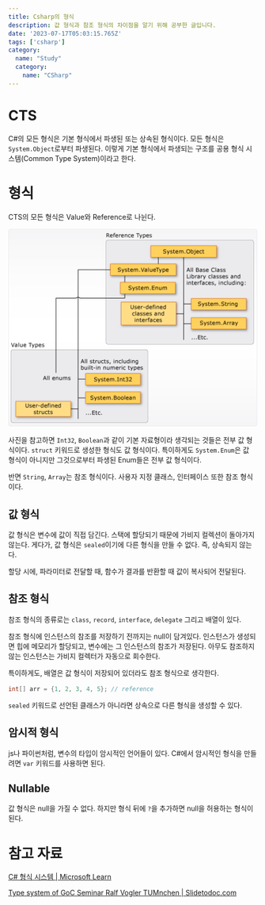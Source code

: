 ```yaml
---
title: Csharp의 형식
description: 값 형식과 참조 형식의 차이점을 알기 위해 공부한 글입니다.
date: '2023-07-17T05:03:15.765Z'
tags: ['csharp']
category:
  name: "Study"
  category:
    name: "CSharp"
---
```


# CTS

C#의 모든 형식은 기본 형식에서 파생된 또는 상속된 형식이다. 모든 형식은 `System.Object`로부터 파생된다. 이렇게 기본 형식에서 파생되는 구조를 공용 형식 시스템(Common Type System)이라고 한다.

# 형식

CTS의 모든 형식은 Value와 Reference로 나뉜다. 

![Alt text](image.png)

사진을 참고하면 `Int32`, `Boolean`과 같이 기본 자료형이라 생각되는 것들은 전부 값 형식이다. `struct` 키워드로 생성한 형식도 값 형식이다. 특이하게도 `System.Enum`은 값 형식이 아니지만 그것으로부터 파생된 Enum들은 전부 값 형식이다.

반면 `String`, `Array`는 참조 형식이다. 사용자 지정 클래스, 인터페이스 또한 참조 형식이다. 

## 값 형식

값 형식은 변수에 값이 직접 담긴다. 스택에 할당되기 때문에 가비지 컬렉션이 돌아가지 않는다. 게다가, 값 형식은 `sealed`이기에 다른 형식을 만들 수 없다. 즉, 상속되지 않는다. 

할당 시에, 파라미터로 전달할 때, 함수가 결과를 반환할 때 값이 복사되어 전달된다.

## 참조 형식

참조 형식의 종류로는 `class`, `record`, `interface`, `delegate` 그리고 배열이 있다.

참조 형식에 인스턴스의 참조를 저장하기 전까지는 null이 담겨있다. 인스턴스가 생성되면 힙에 메모리가 할당되고, 변수에는 그 인스턴스의 참조가 저장된다. 아무도 참조하지 않는 인스턴스는 가비지 컬렉터가 자동으로 회수한다.

특이하게도, 배열은 값 형식이 저장되어 있더라도 참조 형식으로 생각한다.

```csharp
int[] arr = {1, 2, 3, 4, 5}; // reference
```

`sealed` 키워드로 선언된 클래스가 아니라면 상속으로 다른 형식을 생성할 수 있다.

## 암시적 형식

js나 파이썬처럼, 변수의 타입이 암시적인 언어들이 있다. C#에서 암시적인 형식을 만들려면 `var` 키워드를 사용하면 된다.

## Nullable

값 형식은 null을 가질 수 없다. 하지만 형식 뒤에 `?`을 추가하면 null을 허용하는 형식이 된다.

# 참고 자료

[C# 형식 시스템 | Microsoft Learn](https://learn.microsoft.com/ko-kr/dotnet/csharp/fundamentals/types/)

[Type system of GoC Seminar Ralf Vogler TUMnchen | Slidetodoc.com](https://slidetodoc.com/type-system-of-goc-seminar-ralf-vogler-tumnchen/)